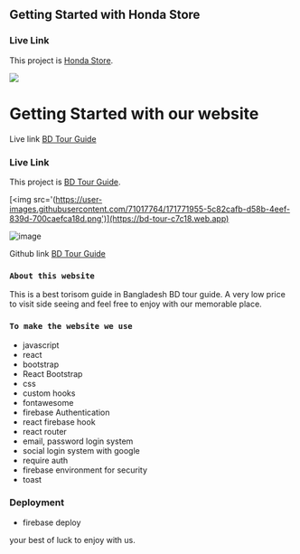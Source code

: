 ## Getting Started with Honda Store
### Live Link
This project is [Honda Store](https://bd-tour-c7c18.web.app).

[<img src='https://user-images.githubusercontent.com/71017764/171771955-5c82cafb-d58b-4eef-839d-700caefca18d.png'>](https://bd-tour-c7c18.web.app)

# Getting Started with our website

Live link [BD Tour Guide](https://bd-tour-c7c18.web.app)

### Live Link
This project is [BD Tour Guide](https://bd-tour-c7c18.web.app).

[<img src='(https://user-images.githubusercontent.com/71017764/171771955-5c82cafb-d58b-4eef-839d-700caefca18d.png')](https://bd-tour-c7c18.web.app)
      
![image](https://user-images.githubusercontent.com/71017764/171771955-5c82cafb-d58b-4eef-839d-700caefca18d.png)


Github link [BD Tour Guide](https://github.com/programming-hero-web-course-4/independent-service-provider-yousufmiah)

### `About this website`

This is a best torisom guide in Bangladesh BD tour guide. A very low price to visit side seeing and
feel free to enjoy with our memorable place.

### `To make the website we use`

- javascript
- react
- bootstrap
- React Bootstrap
- css
- custom hooks
- fontawesome
- firebase Authentication
- react firebase hook
- react router
- email, password login system
- social login system with google
- require auth
- firebase environment for security
- toast

### Deployment

- firebase deploy

your best of luck to enjoy with us.
